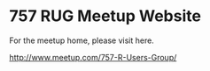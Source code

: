 # 757 RUG Meetup Website

For the meetup home, please visit here.

http://www.meetup.com/757-R-Users-Group/
